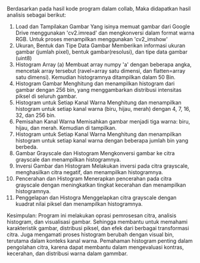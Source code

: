 Berdasarkan pada hasil kode program dalam collab, Maka didapatkan hasil analisis sebagai berikut:
1. Load dan Tampilakan Gambar
   Yang isinya memuat gambar dari Google Drive menggunakan 'cv2.imread' dan mengkonversi dalam format warna RGB. Untuk proses menampilkan menggunakan 'cv2_imshow'
2. Ukuran, Bentuk dan Tipe Data Gambar
   Memberikan informasi ukuran gambar (jumlah pixel), bentuk gambar(resolusi), dan tipe data gambar (uint8)
3. Histogram Array (a)
   Membuat array numpy 'a' dengan beberapa angka, mencetak array tersebut (ravel=array satu dimensi, dan flatten=array satu dimensi). Kemudian histogramnya ditampilkan dalam 50 Bin. 
4. Histogram Gambar
   Menghitung dan menampilkan histogram dari gambar dengan 256 bin, yang menggambarkan distribusi intensitas piksel di seluruh gambar. 
5. Histogram untuk Setiap Kanal Warna
   Menghitung dan menampilkan histogram untuk setiap kanal warna (biru, hijau, merah) dengan 4, 7, 16, 32, dan 256 bin.
6. Pemisahan Kanal Warna
   Memisahkan gambar menjadi tiga warna: biru, hijau, dan merah. Kemudian di tampilkan.
7. Histogram untuk Setiap Kanal Warna
   Menghitung dan menampilkan histogram untuk setiap kanal warna dengan beberapa jumlah bin yang berbeda.
8. Gambar Grayscale dan Histogram
   Mengkonversi gambar ke citra grayscale dan menampilkan histogramnya.   
9. Inversi Gambar dan Histogram
   Melakukan inversi pada citra grayscale, menghasilkan citra negatif, dan menampilkan histogramnya.  
10. Pencerahan dan Histogram
   Menerapkan pencerahan pada citra grayscale dengan meningkatkan tingkat kecerahan dan menampilkan histogramnya.
11. Penggelapan dan Histogra
   Menggelapkan citra grayscale dengan kuadrat nilai piksel dan menampilkan histogramnya.

Kesimpulan: 
Program ini melakukan oprasi pemrosesan citra, analisis histogram, dan visualisasi gambar. Sehingga membantu untuk memahami karakteristik gambar, distribusi piksel, dan efek dari berbagai transformasi citra. Juga mengamati proses histogram berubah dengan visual bin, terutama dalam konteks kanal warna. Pemahaman histogram penting dalam pengolahan citra, karena dapat membantu dalam mengevaluasi kontras, kecerahan, dan distribusi warna dalam gammbar.
